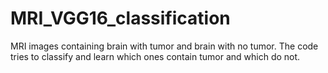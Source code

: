 # MRI_VGG16_classification
MRI images containing brain with tumor and brain with no tumor. The code tries to classify and learn which ones contain tumor and which do not. 
